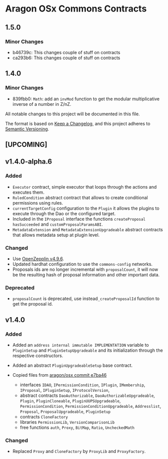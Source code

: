 # Aragon OSx Commons Contracts

## 1.5.0

### Minor Changes

- b46739c: This changes couple of stuff on contracts
- ca293b6: This changes couple of stuff on contracts

## 1.4.0

### Minor Changes

- 839fbb0: `Math`: add an `invMod` function to get the modular multiplicative inverse of a number in Z/nZ.

All notable changes to this project will be documented in this file.

The format is based on [Keep a Changelog](https://keepachangelog.com/en/1.0.0/),
and this project adheres to [Semantic Versioning](https://semver.org/spec/v2.0.0.html).

## [UPCOMING]

## v1.4.0-alpha.6

### Added

- `Executor` contract, simple executor that loops through the actions and executes them.
- `RuledCondition` abstract contract that allows to create conditional permissions using rules.
- `currentTargetConfig` configuration to the `Plugin` it allows the plugins to execute through the Dao or the configured target.
- Included in the `IProposal` interface the functions `createProposal` `hasSucceeded` and `customProposalParamsABI`.
- `MetadataExtension` and `MetadataExtensionUpgradeable` abstract contracts that allows metadata setup at plugin level.

### Changed

- Use [OpenZepplin v4.9.6](https://github.com/OpenZeppelin/openzeppelin-contracts/releases/tag/v4.9.6).
- Updated hardhat configuration to use the `commons-config` networks.
- Proposals ids are no longer incremental with `proposalCount`, it will now be the resulting hash of proposal information and other important data.

### Deprecated

- `proposalCount` is deprecated, use instead`_createProposalId` function to get the proposal id.

## v1.4.0

### Added

- Added an `address internal immutable IMPLEMENTATION` variable to `PluginSetup` and `PluginSetupUpgradeable` and its initialization through the respective constructors.

- Added an abstract `PluginUpgradeableSetup` base contract.

- Copied files from [aragon/osx commit e7ba46](https://github.com/aragon/osx/tree/e7ba46026db96931d3e4a585e8f30c585906e1fc)

  - interfaces `IDAO`, `IPermissionCondition`, `IPlugin`, `IMembership`, `IProposal`, `IPluginSetup`, `IProtocolVersion`,
  - abstract contracts `DaoAuthorizable`, `DaoAuthorizableUpgradeable`, `Plugin`, `PluginCloneable`, `PluginUUPSUpgradeable`, `PermissionCondition`, `PermissionConditionUpgradeable`, `Addresslist`, `Proposal`, `ProposalUpgradeable`, `PluginSetup`
  - contracts `CloneFactory`
  - libraries `PermissionLib`, `VersionComparisonLib`
  - free functions `auth`, `Proxy`, `BitMap`, `Ratio`, `UncheckedMath`

### Changed

- Replaced `Proxy` and `CloneFactory` by `ProxyLib` and `ProxyFactory`.
